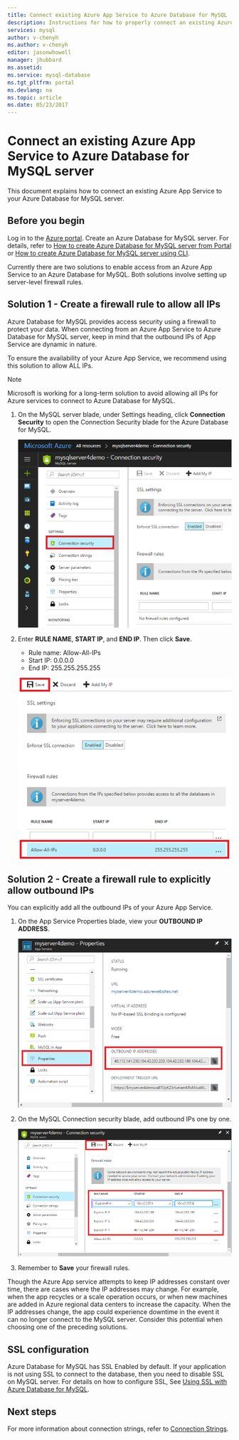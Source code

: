 ```yaml
---
title: Connect existing Azure App Service to Azure Database for MySQL | Microsoft Docs
description: Instructions for how to properly connect an existing Azure App Service to Azure Database for MySQL
services: mysql
author: v-chenyh
ms.author: v-chenyh
editor: jasonwhowell
manager: jhubbard
ms.assetid: 
ms.service: mysql-database
ms.tgt_pltfrm: portal
ms.devlang: na
ms.topic: article
ms.date: 05/23/2017
---
```


# Connect an existing Azure App Service to Azure Database for MySQL server
This document explains how to connect an existing Azure App Service to your Azure Database for MySQL server.

## Before you begin
Log in to the [Azure portal](https://portal.azure.com). Create an Azure Database for MySQL server. For details, refer to [How to create Azure Database for MySQL server from Portal](quickstart-create-mysql-server-database-using-azure-portal.md) or [How to create Azure Database for MySQL server using CLI](quickstart-create-mysql-server-database-using-azure-cli.md).

Currently there are two solutions to enable access from an Azure App Service to an Azure Database for MySQL. Both solutions involve setting up server-level firewall rules.

## Solution 1 - Create a firewall rule to allow all IPs
Azure Database for MySQL provides access security using a firewall to protect your data. When connecting from an Azure App Service to Azure Database for MySQL server, keep in mind that the outbound IPs of App Service are dynamic in nature. 

To ensure the availability of your Azure App Service, we recommend using this solution to allow ALL IPs.

> [!NOTE]
> Microsoft is working for a long-term solution to avoid allowing all IPs for Azure services to connect to Azure Database for MySQL.

1. On the MySQL server blade, under Settings heading, click **Connection Security** to open the Connection Security blade for the Azure Database for MySQL.

   ![Azure portal - click Connection Security](./media/howto-manage-firewall-using-portal/1-connection-security.png)

2. Enter **RULE NAME**, **START IP**, and **END IP**. Then click **Save**.
   - Rule name: Allow-All-IPs
   - Start IP: 0.0.0.0
   - End IP: 255.255.255.255

   ![Azure portal - Add all IPs](./media/howto-connect-webapp/1_2-add-all-ips.png)

## Solution 2 - Create a firewall rule to explicitly allow outbound IPs
You can explicitly add all the outbound IPs of your Azure App Service.

1. On the App Service Properties blade, view your **OUTBOUND IP ADDRESS**.

   ![Azure portal - View outbound IPs](./media/howto-connect-webapp/2_1-outbound-ip-address.png)

2. On the MySQL Connection security blade, add outbound IPs one by one.

   ![Azure portal - Add explicit IPs](./media/howto-connect-webapp/2_2-add-explicit-ips.png)

3. Remember to **Save** your firewall rules.

Though the Azure App service attempts to keep IP addresses constant over time, there are cases where the IP addresses may change. For example, when the app recycles or a scale operation occurs, or when new machines are added in Azure regional data centers to increase the capacity. When the IP addresses change, the app could experience downtime in the event it can no longer connect to the MySQL server. Consider this potential when choosing one of the preceding solutions.

## SSL configuration
Azure Database for MySQL has SSL Enabled by default. If your application is not using SSL to connect to the database, then you need to disable SSL on MySQL server. For details on how to configure SSL, See [Using SSL with Azure Database for MySQL](howto-configure-ssl.md).

## Next steps
For more information about connection strings, refer to [Connection Strings](howto-connection-string.md).

